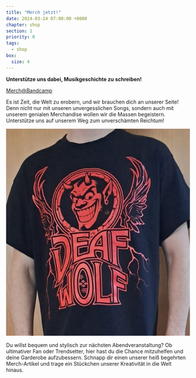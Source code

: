 ```yaml
---
title: "Merch jetzt!"
date: 2024-03-24 07:00:00 +0000
chapter: shop
section: 1
priority: 0
tags:
  - shop
box:
  size: 4
---
```


**Unterstütze uns dabei, Musikgeschichte zu schreiben!**

[Merch@Bandcamp](https://deafwolf.bandcamp.com/merch)


Es ist Zeit, die Welt zu erobern, und wir brauchen dich an unserer Seite!
Denn nicht nur mit unseren unvergesslichen Songs, sondern auch mit unserem genialen Merchandise wollen wir die Massen begeistern.
Unterstütze uns auf unserem Weg zum unverschämten Reichtum!

[![Merch bei Bandcamp](2024/images/merch1.png)](https://deafwolf.bandcamp.com/merch)

Du willst bequem und stylisch zur nächsten Abendveranstaltung?
Ob ultimativer Fan oder Trendsetter, hier hast du die Chance mitzuhelfen und deine Garderobe aufzubessern.
Schnapp dir einen unserer heiß begehrten Merch-Artikel und trage ein Stückchen unserer Kreativität in die Welt hinaus.
